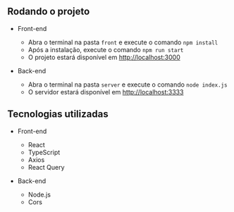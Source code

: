 ## Rodando o projeto

- Front-end

  - Abra o terminal na pasta `front` e execute o comando `npm install`
  - Após a instalação, execute o comando `npm run start`
  - O projeto estará disponível em [http://localhost:3000](http://localhost:3000)

- Back-end
  - Abra o terminal na pasta `server` e execute o comando `node index.js`
  - O servidor estará disponível em [http://localhost:3333](http://localhost:3333)

## Tecnologias utilizadas

- Front-end

  - React
  - TypeScript
  - Axios
  - React Query

- Back-end
  - Node.js
  - Cors
